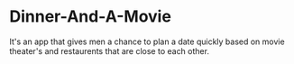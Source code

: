 # Dinner-And-A-Movie
It's an app that gives men a chance to plan a date quickly based on movie theater's and restaurents that are close to each other.
